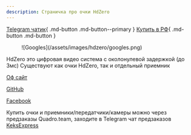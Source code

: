 ```yaml
---
description: Страничка про очки HdZero
---
```



[Telegram чатик](https://t.me/SharkByteFPVru){ .md-button .md-button--primary } [Купить в РФ](https://quadro.team/catalog/HD-Zero){ .md-button .md-button } 

<figure markdown>
![Googles](/assets/images/hdzero/googles.png)
</figure>

HdZero это цифровая видео система с околонулевой задержкой (до 3мс)
Существуют как очки HdZero, так и отдельный приемник

[Оф сайт](https://www.hd-zero.com/)

[GitHub](https://github.com/hd-zero)

[Facebook](https://www.facebook.com/groups/hdzero)

Купить очки и приемники/передатчики/камеры можно через предзаказы Quadro.team, заходите в Telegram чат предзаказов [KeksExpress](https://t.me/keksexpress)


